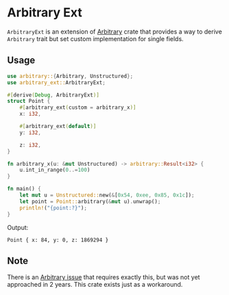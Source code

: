 # Arbitrary Ext

`ArbitraryExt` is an extension of [Arbitrary](https://github.com/rust-fuzz/arbitrary) crate that provides a way
to derive `Arbitrary` trait but set custom implementation for single fields.

## Usage

```rust
use arbitrary::{Arbitrary, Unstructured};
use arbitrary_ext::ArbitraryExt;

#[derive(Debug, ArbitraryExt)]
struct Point {
    #[arbitrary_ext(custom = arbitrary_x)]
    x: i32,

    #[arbitrary_ext(default)]
    y: i32,

    z: i32,
}

fn arbitrary_x(u: &mut Unstructured) -> arbitrary::Result<i32> {
    u.int_in_range(0..=100)
}

fn main() {
    let mut u = Unstructured::new(&[0x54, 0xee, 0x85, 0x1c]);
    let point = Point::arbitrary(&mut u).unwrap();
    println!("{point:?}");
}
```

Output:

```
Point { x: 84, y: 0, z: 1869294 }
```

## Note

There is an [Arbitrary issue](https://github.com/rust-fuzz/arbitrary/issues/33) that requires exactly this, but was not yet approached in 2 years.
This crate exists just as a workaround.

